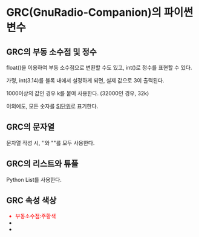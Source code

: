 # GRC(GnuRadio-Companion)의 파이썬 변수

## GRC의 부동 소수점 및 정수

float()을 이용하여 부동 소수점으로 변환할 수도 있고, int()로 정수를 표현할 수 있다.

가령, int(3.14)를 블록 내에서 설정하게 되면, 실제 값으로 3이 출력된다.

1000이상의 값인 경우 k를 붙여 사용한다. (32000인 경우, 32k)

이외에도, 모든 숫자를 <a href="https://en.wikipedia.org/wiki/International_System_of_Units">SI단위</a>로 표기한다.

## GRC의 문자열

문자열 작성 시, ''와 ""를 모두 사용한다.

## GRC의 리스트와 튜플

Python List를 사용한다.

## GRC 속성 색상

<ul>
  <li style="color: red;">부동소수점:주황색</li>
  <li></li>
  <li></li>
</ul>
